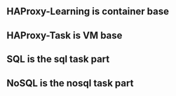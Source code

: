 ## HAProxy-Learning is container base
## HAProxy-Task is VM base
## SQL is the sql task part
## NoSQL is the nosql task part

